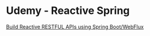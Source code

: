 # Udemy - Reactive Spring

[Build Reactive RESTFUL APIs using Spring Boot/WebFlux](https://www.udemy.com/course/build-reactive-restful-apis-using-spring-boot-webflux/)

